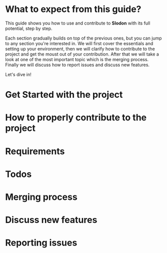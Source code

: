 # What to expect from this guide?
This guide shows you how to use and contribute to **Slodon** with its full potential, step by step.

Each section gradually builds on top of the previous ones, but you can jump to any section you're interested in.
We will first cover the essentials and setting up your environment, then we will clarify how to contribute to the project and get the moust out of your contribution. After that we will take a look at one of the most important topic which is the merging process. Finally we will discuss how to report issues and discuss new features.

Let's dive in!

# Get Started with the project

# How to properly contribute to the project

# Requirements

# Todos

# Merging process

# Discuss new features

# Reporting issues

